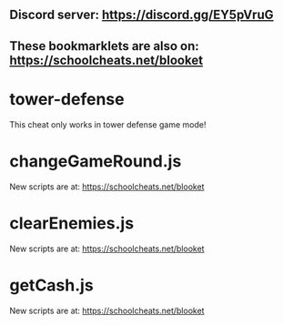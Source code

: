 ## **Discord server: https://discord.gg/EY5pVruG**

## **These bookmarklets are also on: https://schoolcheats.net/blooket**

# tower-defense

This cheat only works in tower defense game mode!

# changeGameRound.js

New scripts are at:
https://schoolcheats.net/blooket


# clearEnemies.js

New scripts are at:
https://schoolcheats.net/blooket


# getCash.js

New scripts are at:
https://schoolcheats.net/blooket
